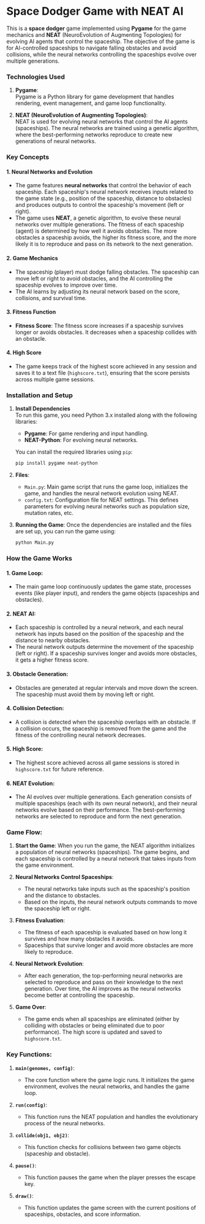 # Space Dodger Game with NEAT AI

This is a **space dodger** game implemented using **Pygame** for the game mechanics and **NEAT** (NeuroEvolution of Augmenting Topologies) for evolving AI agents that control the spaceship. The objective of the game is for AI-controlled spaceships to navigate falling obstacles and avoid collisions, while the neural networks controlling the spaceships evolve over multiple generations.

### Technologies Used

1. **Pygame**:  
   Pygame is a Python library for game development that handles rendering, event management, and game loop functionality.

2. **NEAT (NeuroEvolution of Augmenting Topologies)**:  
   NEAT is used for evolving neural networks that control the AI agents (spaceships). The neural networks are trained using a genetic algorithm, where the best-performing networks reproduce to create new generations of neural networks.

### Key Concepts

#### 1. **Neural Networks and Evolution**
- The game features **neural networks** that control the behavior of each spaceship. Each spaceship's neural network receives inputs related to the game state (e.g., position of the spaceship, distance to obstacles) and produces outputs to control the spaceship's movement (left or right).
- The game uses **NEAT**, a genetic algorithm, to evolve these neural networks over multiple generations. The fitness of each spaceship (agent) is determined by how well it avoids obstacles. The more obstacles a spaceship avoids, the higher its fitness score, and the more likely it is to reproduce and pass on its network to the next generation.
  
#### 2. **Game Mechanics**
- The spaceship (player) must dodge falling obstacles. The spaceship can move left or right to avoid obstacles, and the AI controlling the spaceship evolves to improve over time.
- The AI learns by adjusting its neural network based on the score, collisions, and survival time.
  
#### 3. **Fitness Function**
- **Fitness Score**: The fitness score increases if a spaceship survives longer or avoids obstacles. It decreases when a spaceship collides with an obstacle.
  
#### 4. **High Score**
- The game keeps track of the highest score achieved in any session and saves it to a text file (`highscore.txt`), ensuring that the score persists across multiple game sessions.

### Installation and Setup

1. **Install Dependencies**  
   To run this game, you need Python 3.x installed along with the following libraries:
   - **Pygame**: For game rendering and input handling.
   - **NEAT-Python**: For evolving neural networks.

   You can install the required libraries using `pip`:
   ```bash
   pip install pygame neat-python
   ```

2. **Files**:
   - `Main.py`: Main game script that runs the game loop, initializes the game, and handles the neural network evolution using NEAT.
   - `config.txt`: Configuration file for NEAT settings. This defines parameters for evolving neural networks such as population size, mutation rates, etc.

3. **Running the Game**:
   Once the dependencies are installed and the files are set up, you can run the game using:
   ```bash
   python Main.py
   ```

### How the Game Works

#### 1. **Game Loop**:
- The main game loop continuously updates the game state, processes events (like player input), and renders the game objects (spaceships and obstacles).
  
#### 2. **NEAT AI**:
- Each spaceship is controlled by a neural network, and each neural network has inputs based on the position of the spaceship and the distance to nearby obstacles.
- The neural network outputs determine the movement of the spaceship (left or right). If a spaceship survives longer and avoids more obstacles, it gets a higher fitness score.
  
#### 3. **Obstacle Generation**:
- Obstacles are generated at regular intervals and move down the screen. The spaceship must avoid them by moving left or right.

#### 4. **Collision Detection**:
- A collision is detected when the spaceship overlaps with an obstacle. If a collision occurs, the spaceship is removed from the game and the fitness of the controlling neural network decreases.

#### 5. **High Score**:
- The highest score achieved across all game sessions is stored in `highscore.txt` for future reference.

#### 6. **NEAT Evolution**:
- The AI evolves over multiple generations. Each generation consists of multiple spaceships (each with its own neural network), and their neural networks evolve based on their performance. The best-performing networks are selected to reproduce and form the next generation.

### Game Flow:

1. **Start the Game**:
   When you run the game, the NEAT algorithm initializes a population of neural networks (spaceships). The game begins, and each spaceship is controlled by a neural network that takes inputs from the game environment.

2. **Neural Networks Control Spaceships**:
   - The neural networks take inputs such as the spaceship's position and the distance to obstacles.
   - Based on the inputs, the neural network outputs commands to move the spaceship left or right.

3. **Fitness Evaluation**:
   - The fitness of each spaceship is evaluated based on how long it survives and how many obstacles it avoids.
   - Spaceships that survive longer and avoid more obstacles are more likely to reproduce.

4. **Neural Network Evolution**:
   - After each generation, the top-performing neural networks are selected to reproduce and pass on their knowledge to the next generation. Over time, the AI improves as the neural networks become better at controlling the spaceship.

5. **Game Over**:
   - The game ends when all spaceships are eliminated (either by colliding with obstacles or being eliminated due to poor performance). The high score is updated and saved to `highscore.txt`.

### Key Functions:
1. **`main(genomes, config)`**:  
   - The core function where the game logic runs. It initializes the game environment, evolves the neural networks, and handles the game loop.

2. **`run(config)`**:  
   - This function runs the NEAT population and handles the evolutionary process of the neural networks.

3. **`collide(obj1, obj2)`**:  
   - This function checks for collisions between two game objects (spaceship and obstacle).

4. **`pause()`**:  
   - This function pauses the game when the player presses the escape key.

5. **`draw()`**:  
   - This function updates the game screen with the current positions of spaceships, obstacles, and score information.
